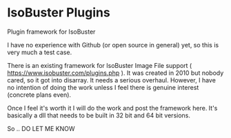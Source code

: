 # IsoBuster Plugins
Plugin framework for IsoBuster

I have no experience with Github (or open source in general) yet, so this is very much a test case.

There is an existing framework for IsoBuster Image File support ( https://www.isobuster.com/plugins.php ).  It was created in 2010 but nobody cared, so it got into disarray.  It needs a serious overhaul.  However, I have no intention of doing the work unless I feel there is genuine interest (concrete plans even).

Once I feel it's worth it I will do the work and post the framework here.  It's basically a dll that needs to be built in 32 bit and 64 bit versions.

So .. DO LET ME KNOW
